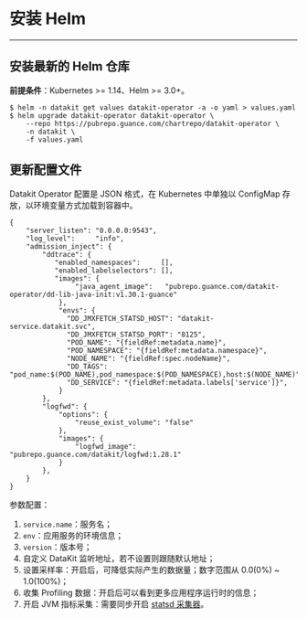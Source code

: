 # 安装 Helm
---

## 安装最新的 Helm 仓库

**前提条件**：Kubernetes >= 1.14、Helm >= 3.0+。

```
$ helm -n datakit get values datakit-operator -a -o yaml > values.yaml
$ helm upgrade datakit-operator datakit-operator \
    --repo https://pubrepo.guance.com/chartrepo/datakit-operator \
    -n datakit \
    -f values.yaml
```

## 更新配置文件

Datakit Operator 配置是 JSON 格式，在 Kubernetes 中单独以 ConfigMap 存放，以环境变量方式加载到容器中。

```
{
    "server_listen": "0.0.0.0:9543",
    "log_level":     "info",
    "admission_inject": {
        "ddtrace": { 
           "enabled_namespaces":     [],
           "enabled_labelselectors": [],
           "images": {
                "java_agent_image":   "pubrepo.guance.com/datakit-operator/dd-lib-java-init:v1.30.1-guance"
            },
            "envs": {
              "DD_JMXFETCH_STATSD_HOST": "datakit-service.datakit.svc",
              "DD_JMXFETCH_STATSD_PORT": "8125",
              "POD_NAME": "{fieldRef:metadata.name}",
              "POD_NAMESPACE": "{fieldRef:metadata.namespace}",
              "NODE_NAME": "{fieldRef:spec.nodeName}",
              "DD_TAGS": "pod_name:$(POD_NAME),pod_namespace:$(POD_NAMESPACE),host:$(NODE_NAME)"
              "DD_SERVICE": "{fieldRef:metadata.labels['service']}",
            }
        },
        "logfwd": {
            "options": {
                "reuse_exist_volume": "false"
            },
            "images": {
                "logfwd_image": "pubrepo.guance.com/datakit/logfwd:1.28.1"
            }
        },
    }
}
```

参数配置：

1. `service.name`：服务名；
2. `env`：应用服务的环境信息；
3. `version`：版本号；
4. 自定义 DataKit 监听地址，若不设置则跟随默认地址；
5. 设置采样率：开启后，可降低实际产生的数据量；数字范围从 0.0(0%) ~ 1.0(100%)；
6. 收集 Profiling 数据：开启后可以看到更多应用程序运行时的信息；
7. 开启 JVM 指标采集：需要同步开启 [statsd 采集器](../../../integrations/jvm.md)。